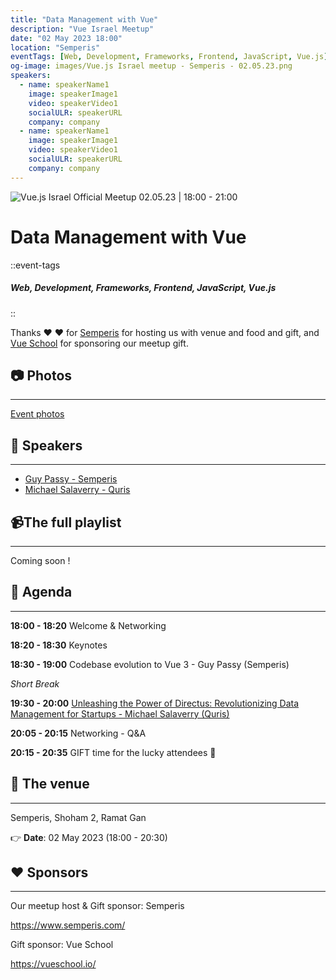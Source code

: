 ```yaml
---
title: "Data Management with Vue"
description: "Vue Israel Meetup"
date: "02 May 2023 18:00"
location: "Semperis"
eventTags: [Web, Development, Frameworks, Frontend, JavaScript, Vue.js]
og-image: images/Vue.js Israel meetup - Semperis - 02.05.23.png
speakers:
  - name: speakerName1
    image: speakerImage1
    video: speakerVideo1
    socialULR: speakerURL
    company: company
  - name: speakerName1
    image: speakerImage1
    video: speakerVideo1
    socialULR: speakerURL
    company: company
---
```


![Vue.js Israel Official Meetup 02.05.23 | 18:00 - 21:00](/images/Vue.js-Israel-meetup-Semperis-02.05.23.png "Vue.js Israel Meetup - Semperis - 02.05.23")

# Data Management with Vue

<!-- :static-tags{:tags=eventTags} -->

::event-tags

##### Web, Development, Frameworks, Frontend, JavaScript, Vue.js

::

Thanks ❤️ ❤️ for [Semperis](https://www.semperis.com/) for hosting us with venue and food and gift, and [Vue School](https://vueschool.io) for sponsoring our meetup gift.

## 📷 Photos

---

[Event photos](https://www.facebook.com/media/set/?set=a.570013135214360&type=3)

## 📢 Speakers

---

- [Guy Passy - Semperis](https://www.linkedin.com/in/guy-passy-1923a62a/)
- [Michael Salaverry - Quris](https://www.linkedin.com/in/michaelsalaverry/)

## 📹The full playlist

---

Coming soon !

## 📆 Agenda

---

**18:00 - 18:20** Welcome & Networking

**18:20 - 18:30** Keynotes

**18:30 - 19:00** Codebase evolution to Vue 3 - Guy Passy (Semperis)

_Short Break_

**19:30 - 20:00** [Unleashing the Power of Directus: Revolutionizing Data Management for Startups - Michael Salaverry (Quris)](https://docs.google.com/presentation/d/1bKf_O1RzwxsSemDOckpvSxaURMWIbjZbC_w2QpN2aqw/edit?usp=sharing)

**20:05 - 20:15** Networking - Q&A

**20:15 - 20:35** GIFT time for the lucky attendees 🎁

## 🏢 The venue

---

Semperis,
Shoham 2,
Ramat Gan

👉 **Date**: 02 May 2023 (18:00 - 20:30)

## ❤️ Sponsors

---

Our meetup host & Gift sponsor: Semperis

https://www.semperis.com/

Gift sponsor: Vue School

https://vueschool.io/
